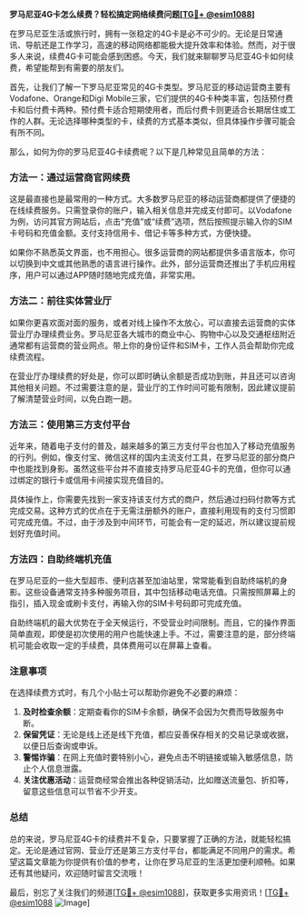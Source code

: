 **罗马尼亚4G卡怎么续费？轻松搞定网络续费问题[[TG💪+ @esim1088](https://t.me/s/esim1088)]**

在罗马尼亚生活或旅行时，拥有一张稳定的4G卡是必不可少的。无论是日常通讯、导航还是工作学习，高速的移动网络都能极大提升效率和体验。然而，对于很多人来说，续费4G卡可能会感到困惑。今天，我们就来聊聊罗马尼亚4G卡如何续费，希望能帮到有需要的朋友们。

首先，让我们了解一下罗马尼亚常见的4G卡类型。罗马尼亚的移动运营商主要有Vodafone、Orange和Digi Mobile三家，它们提供的4G卡种类丰富，包括预付费卡和后付费卡两种。预付费卡适合短期使用者，而后付费卡则更适合长期居住或工作的人群。无论选择哪种类型的卡，续费的方式基本类似，但具体操作步骤可能会有所不同。

那么，如何为你的罗马尼亚4G卡续费呢？以下是几种常见且简单的方法：

### 方法一：通过运营商官网续费

这是最直接也是最常用的一种方式。大多数罗马尼亚的移动运营商都提供了便捷的在线续费服务。只需登录你的账户，输入相关信息并完成支付即可。以Vodafone为例，访问其官方网站后，点击“充值”或“续费”选项，然后按照提示输入你的SIM卡号码和充值金额。支付支持信用卡、借记卡等多种方式，方便快捷。

如果你不熟悉英文界面，也不用担心。很多运营商的网站都提供多语言版本，你可以切换到中文或其他熟悉的语言进行操作。此外，部分运营商还推出了手机应用程序，用户可以通过APP随时随地完成充值，非常实用。

### 方法二：前往实体营业厅

如果你更喜欢面对面的服务，或者对线上操作不太放心，可以直接去运营商的实体营业厅办理续费业务。罗马尼亚各大城市的商业中心、购物中心以及交通枢纽附近通常都有运营商的营业网点。带上你的身份证件和SIM卡，工作人员会帮助你完成续费流程。

在营业厅办理续费的好处是，你可以即时确认余额是否成功到账，并且还可以咨询其他相关问题。不过需要注意的是，营业厅的工作时间可能有限制，因此建议提前了解清楚营业时间，以免白跑一趟。

### 方法三：使用第三方支付平台

近年来，随着电子支付的普及，越来越多的第三方支付平台也加入了移动充值服务的行列。例如，像支付宝、微信这样的国内主流支付工具，在罗马尼亚的部分商户中也能找到身影。虽然这些平台并不直接支持罗马尼亚4G卡的充值，但你可以通过绑定的银行卡或信用卡间接实现充值目的。

具体操作上，你需要先找到一家支持该支付方式的商户，然后通过扫码付款等方式完成交易。这种方式的优点在于无需注册额外的账户，直接利用现有的支付习惯即可完成充值。不过，由于涉及到中间环节，可能会有一定的延迟，所以建议提前规划好充值时间。

### 方法四：自助终端机充值

在罗马尼亚的一些大型超市、便利店甚至加油站里，常常能看到自助终端机的身影。这些设备通常支持多种服务项目，其中包括移动电话充值。只需按照屏幕上的指引，插入现金或刷卡支付，再输入你的SIM卡号码即可完成充值。

自助终端机的最大优势在于全天候运行，不受营业时间限制。而且，它的操作界面简单直观，即使是初次使用的用户也能快速上手。不过，需要注意的是，部分终端机可能会收取一定的手续费，具体费用可以在屏幕上查看。

### 注意事项

在选择续费方式时，有几个小贴士可以帮助你避免不必要的麻烦：

1. **及时检查余额**：定期查看你的SIM卡余额，确保不会因为欠费而导致服务中断。
2. **保留凭证**：无论是线上还是线下充值，都应妥善保存相关的交易记录或收据，以便日后查询或申诉。
3. **警惕诈骗**：在网上充值时要特别小心，避免点击不明链接或输入敏感信息，防止个人信息泄露。
4. **关注优惠活动**：运营商经常会推出各种促销活动，比如赠送流量包、折扣等，留意这些信息可以节省不少开支。

### 总结

总的来说，罗马尼亚4G卡的续费并不复杂，只要掌握了正确的方法，就能轻松搞定。无论是通过官网、营业厅还是第三方支付平台，都能满足不同用户的需求。希望这篇文章能为你提供有价值的参考，让你在罗马尼亚的生活更加便利顺畅。如果还有其他疑问，欢迎随时留言交流哦！

最后，别忘了关注我们的频道[[TG💪+ @esim1088](https://t.me/s/esim1088)]，获取更多实用资讯！[[TG💪+ @esim1088](https://t.me/s/esim1088) ![Image](https://i.postimg.cc/4NQfJmqS/Snipaste-2025-05-13-00-14-12.png)]